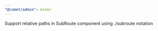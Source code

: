 ```yaml
---
"@comet/admin": minor
---
```


Support relative paths in SubRoute component using ./subroute notation
